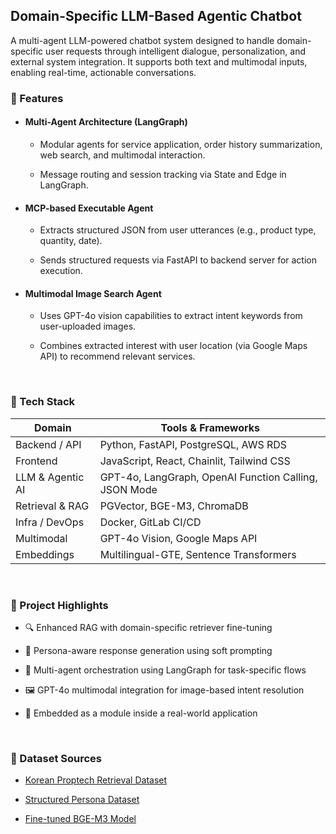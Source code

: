 ## Domain-Specific LLM-Based Agentic Chatbot

A multi-agent LLM-powered chatbot system designed to handle domain-specific user requests through intelligent dialogue, personalization, and external system integration. It supports both text and multimodal inputs, enabling real-time, actionable conversations. 

### 🔧 Features
- #### Multi-Agent Architecture (LangGraph)

  - Modular agents for service application, order history summarization, web search, and multimodal interaction.

  -  Message routing and session tracking via State and Edge in LangGraph.

- #### MCP-based Executable Agent

  - Extracts structured JSON from user utterances (e.g., product type, quantity, date).

  - Sends structured requests via FastAPI to backend server for action execution.

- #### Multimodal Image Search Agent

  - Uses GPT-4o vision capabilities to extract intent keywords from user-uploaded images.

  - Combines extracted interest with user location (via Google Maps API) to recommend relevant services.

<br> 

### 📁 Tech Stack
| Domain           | Tools & Frameworks                                    |
| ---------------- | ----------------------------------------------------- |
| Backend / API    | Python, FastAPI, PostgreSQL, AWS RDS                  |
| Frontend         | JavaScript, React, Chainlit, Tailwind CSS             |
| LLM & Agentic AI | GPT-4o, LangGraph, OpenAI Function Calling, JSON Mode |
| Retrieval & RAG  | PGVector, BGE-M3, ChromaDB                            |
| Infra / DevOps   | Docker, GitLab CI/CD                                  |
| Multimodal       | GPT-4o Vision, Google Maps API                        |
| Embeddings       | Multilingual-GTE, Sentence Transformers               |
<br> 

### 📌 Project Highlights
- 🔍 Enhanced RAG with domain-specific retriever fine-tuning

- 🧠 Persona-aware response generation using soft prompting

- 🧭 Multi-agent orchestration using LangGraph for task-specific flows

- 🖼️ GPT-4o multimodal integration for image-based intent resolution

- 💬 Embedded as a module inside a real-world application
<br>

### 📂 Dataset Sources
- [Korean Proptech Retrieval Dataset](https://huggingface.co/datasets/crjoya/korean-proptech-retrieval)

- [Structured Persona Dataset](https://huggingface.co/datasets/crjoya/structured_personas_dataset)

- [Fine-tuned BGE-M3 Model](https://huggingface.co/crjoya/bge-m3-proptech-retrieval)
